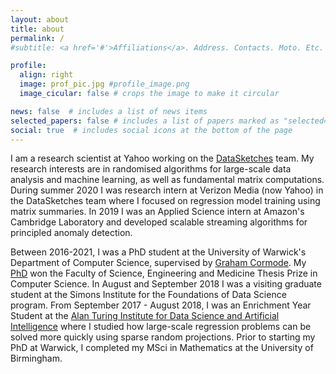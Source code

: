 ```yaml
---
layout: about
title: about
permalink: /
#subtitle: <a href='#'>Affiliations</a>. Address. Contacts. Moto. Etc.

profile:
  align: right
  image: prof_pic.jpg #profile_image.png
  image_cicular: false # crops the image to make it circular

news: false  # includes a list of news items
selected_papers: false # includes a list of papers marked as "selected={true}"
social: true  # includes social icons at the bottom of the page
---
```


I am a research scientist at Yahoo working on the [DataSketches](https://datasketches.apache.org/) team.
My research interests are in randomised algorithms for large-scale data analysis and machine learning, as well as fundamental matrix computations.
During summer 2020 I was research intern at Verizon Media (now Yahoo) in the 
DataSketches team where I focused on regression model training using matrix summaries.
In 2019 I was an Applied Science intern at Amazon's Cambridge Laboratory and 
developed scalable streaming algorithms for principled anomaly detection.

Between 2016-2021, I was a PhD student at the University of Warwick's Department of Computer Science, supervised by 
[Graham Cormode](http://dimacs.rutgers.edu/~graham/).
My [PhD](http://wrap.warwick.ac.uk/161585/) won the Faculty of Science, Engineering and Medicine Thesis Prize in Computer Science.
In August and September 2018 I was a visiting graduate student at the Simons
Institute for the Foundations of Data Science program.
From September 2017 - August 2018, I was an Enrichment Year Student at the [Alan Turing Institute for
Data Science and Artificial Intelligence](https://www.turing.ac.uk/) where I studied how large-scale regression problems
can be solved more quickly using sparse random projections.
Prior to starting my PhD at Warwick, I completed my MSci
in Mathematics at the University of Birmingham.
